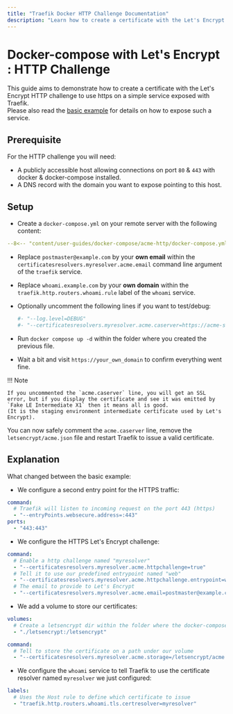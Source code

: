 ```yaml
---
title: "Traefik Docker HTTP Challenge Documentation"
description: "Learn how to create a certificate with the Let's Encrypt HTTP challenge to use HTTPS on a Service exposed with Traefik Proxy. Read the technical documentation."
---
```


# Docker-compose with Let's Encrypt : HTTP Challenge

This guide aims to demonstrate how to create a certificate with the Let's Encrypt HTTP challenge to use https on a simple service exposed with Traefik.  
Please also read the [basic example](../basic-example) for details on how to expose such a service.  

## Prerequisite

For the HTTP challenge you will need:

- A publicly accessible host allowing connections on port `80` & `443` with docker & docker-compose installed.
- A DNS record with the domain you want to expose pointing to this host.

## Setup

- Create a `docker-compose.yml` on your remote server with the following content:

```yaml
--8<-- "content/user-guides/docker-compose/acme-http/docker-compose.yml"
```

- Replace `postmaster@example.com` by your **own email** within the `certificatesresolvers.myresolver.acme.email` command line argument of the `traefik` service.
- Replace `whoami.example.com` by your **own domain** within the `traefik.http.routers.whoami.rule` label of the `whoami` service.
- Optionally uncomment the following lines if you want to test/debug:

	```yaml
	#- "--log.level=DEBUG"
	#- "--certificatesresolvers.myresolver.acme.caserver=https://acme-staging-v02.api.letsencrypt.org/directory"
	```

- Run `docker compose up -d` within the folder where you created the previous file.
- Wait a bit and visit `https://your_own_domain` to confirm everything went fine.

!!! Note

    If you uncommented the `acme.caserver` line, you will get an SSL error, but if you display the certificate and see it was emitted by `Fake LE Intermediate X1` then it means all is good.
    (It is the staging environment intermediate certificate used by Let's Encrypt).  
   You can now safely comment the `acme.caserver` line, remove the `letsencrypt/acme.json` file and restart Traefik to issue a valid certificate.

## Explanation

What changed between the basic example:

- We configure a second entry point for the HTTPS traffic:

```yaml
command:
  # Traefik will listen to incoming request on the port 443 (https)
  - "--entryPoints.websecure.address=:443"
ports:
  - "443:443"
```

- We configure the HTTPS Let's Encrypt challenge:

```yaml
command:
  # Enable a http challenge named "myresolver"
  - "--certificatesresolvers.myresolver.acme.httpchallenge=true"
  # Tell it to use our predefined entrypoint named "web"
  - "--certificatesresolvers.myresolver.acme.httpchallenge.entrypoint=web"
  # The email to provide to Let's Encrypt
  - "--certificatesresolvers.myresolver.acme.email=postmaster@example.com"
```

- We add a volume to store our certificates:

```yaml
volumes:
  # Create a letsencrypt dir within the folder where the docker-compose file is
  - "./letsencrypt:/letsencrypt"

command:
  # Tell to store the certificate on a path under our volume
  - "--certificatesresolvers.myresolver.acme.storage=/letsencrypt/acme.json"
```

- We configure the `whoami` service to tell Traefik to use the certificate resolver named `myresolver` we just configured:

```yaml
labels:
  # Uses the Host rule to define which certificate to issue
  - "traefik.http.routers.whoami.tls.certresolver=myresolver"
```
